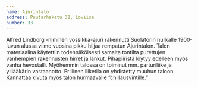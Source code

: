 ```yaml
---
name: Ajurintalo
address: Puutarhakatu 32, Loviisa
number: 33
---
```

Alfred Lindborg -niminen vossikka-ajuri rakennutti Suolatorin nurkalle 1900-luvun alussa viime vuosina pikku hiljaa rempatun Ajurintalon. Talon materiaalina käytettiin todennäköisesti samalta tontilta purettujen vanhempien rakennusten hirret ja lankut. Pihapiiristä löytyy edelleen myös vanha hevostalli.  Myöhemmin talossa on toiminut mm. parturiliike ja ylilääkärin vastaanotto. Erillinen liiketila on yhdistetty muuhun taloon. Kannattaa kivuta myös talon hurmaavalle ”chillausvintille.”